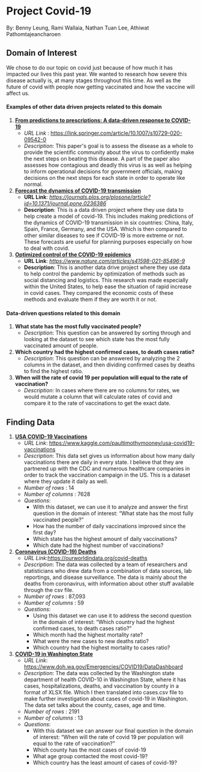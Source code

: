 # Project Covid-19
By: Benny Leung, Rami Wallaia, Nathan Tuan Lee, Athiwat Pathomtajeancharoen

## Domain of Interest

We chose to do our topic on covid just because of how much it has impacted our lives this past year. We wanted to research how severe this disease actually is, at many stages throughout this time. As well as the future of covid with people now getting vaccinated and how the vaccine will affect us.

#### Examples of other data driven projects related to this domain

1. **[From predictions to prescriptions: A data-driven response to COVID-19](https://link.springer.com/article/10.1007/s10729-020-09542-0)**
   - _URL Link_ : <https://link.springer.com/article/10.1007/s10729-020-09542-0>
   - _Description_: This paper's goal is to assess the disease as a whole to provide the scientific community about the virus to confidently make the next steps on beating this disease. A part of the paper also assesses how contagious and deadly this virus is as well as helping to inform operational decisions for government officials, making decisions on the next steps for each state in order to operate like normal.
2. **[Forecast the dynamics of COVID-19 transmission](https://journals.plos.org/plosone/article?id=10.1371/journal.pone.0236386)**
   - **URL Link**: _https://journals.plos.org/plosone/article?id=10.1371/journal.pone.0236386_
   - **Description**: This is a data driven project where they use data to help create a model of covid-19. This includes making predictions of the dynamics of COVID-19 transmission in six countries: China, Italy, Spain, France, Germany, and the USA. Which is then compared to other similar diseases to see if COVID-19 is more extreme or not. These forecasts are useful for planning purposes especially on how to deal with covid.
3. **[Optimized control of the COVID-19 epidemics](https://www.nature.com/articles/s41598-021-85496-9)**
   - **URL Link**: _https://www.nature.com/articles/s41598-021-85496-9_
   - **Description**: This is another data drive project where they use data to help control the pandemic by optimization of methods such as social distancing and logistics. This research was made especially within the United States, to help ease the situation of rapid increase in covid cases. They compared the economic costs of these methods and evaluate them if they are worth it or not.

#### Data-driven questions related to this domain

1. **What state has the most fully vaccinated people?**
   - _Description_: This question can be answered by sorting through and looking at the dataset to see which state has the most fully vaccinated amount of people.
2. **Which country had the highest confirmed cases, to death cases ratio?**
   - _Description_: This question can be answered by analyzing the 2 columns in the dataset, and then dividing confirmed cases by deaths to find the highest ratio.
3. **When will the rate of covid 19 per population will equal to the rate of vaccination?**
   - _Description_: In cases where there are no columns for rates, we would mutate a column that will calculate rates of covid and compare it to the rate of vaccinations to get the exact date.

## Finding Data

1. **[USA COVID-19 Vaccinations](https://www.kaggle.com/paultimothymooney/usa-covid19-vaccinations)**
   - _URL Link_: https://www.kaggle.com/paultimothymooney/usa-covid19-vaccinations
   - _Description_: This data set gives us information about how many daily vaccinations there are daily in every state. I believe that they are partnered up with the CDC and numerous healthcare companies in order to track the vaccination campaign in the US. This is a dataset where they update it daily as well.
   - _Number of rows_ : 14
   - _Number of columns_ : 7628
   - _Questions_:
     - With this dataset, we can use it to analyze and answer the first question in the domain of interest: “What state has the most fully vaccinated people?”
     - How has the number of daily vaccinations improved since the first day?
     - Which state has the highest amount of daily vaccinations?
     - Which date had the highest number of vaccinations?
2. **[Coronavirus (COVID-19) Deaths](https://ourworldindata.org/covid-deaths)**
   - _URL Link_:https://ourworldindata.org/covid-deaths
   - _Description_: The data was collected by a team of researchers and statisticians who drew data from a combination of data sources, lab reportings, and disease surveillance. The data is mainly about the deaths from coronavirus, with information about other stuff available through the csv file.
   - _Number of rows_ : 87,093
   - _Number of columns_ : 59
   - _Questions_:
     - Using this dataset we can use it to address the second question in the domain of interest: “Which country had the highest confirmed cases, to death cases ratio?”
     - Which month had the highest mortality rate?
     - What were the new cases to new deaths ratio?
     - Which country had the highest mortality to cases ratio?
3. **[COVID-19 in Washington State](https://www.doh.wa.gov/Emergencies/COVID19/DataDashboard)**
   - _URL Link_:  https://www.doh.wa.gov/Emergencies/COVID19/DataDashboard
   - _Description_: The data was collected by the Washington state department of health COVID-10 in Washington State, where it has cases, hospitalizations, deaths, and vaccination by county in a format of XLSX file. Which I then translated into cases.csv file to make further investigation about cases of covid-19 in Washington. The data set talks about the county, cases, age and time.
   - _Number of rows_ : 2191
   - _Number of columns_ : 13
   - _Questions_:
     - With this dataset we can answer our final question in the domain of interest: “When will the rate of covid 19 per population will equal to the rate of vaccination?”
     - Which county has the most cases of covid-19
     - What age group contacted the most covid-19?
     - Which country has the least amount of cases of covid-19?
